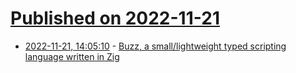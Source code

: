 # [Published on 2022-11-21](index.md)

* [2022-11-21, 14:05:10](https://lobste.rs/s/kosfvz/buzz_small_lightweight_typed_scripting) - [Buzz, a small/lightweight typed scripting language written in Zig](https://github.com/buzz-language/buzz)
